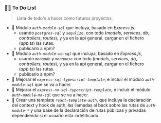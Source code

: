 ### 👨‍🏫 To Do List
> Lista de todo's a hacer como futuros proyectos.

* 🦥 Módulo *`auth-module-sql`* que incluya, basado en *Express.js*.
    * usando *`postgres-sql`* y *`sequlize`*, con todo (*models*, *services*, *db*, *controllers*, *routes*), y ya en la api general, cargar en el fichero (*app.ts*) las rutas.
    * publicarlo a npm?
* 🦥 Módulo *`auth-module-no-sql`* que incluya, basado en *Express.js*,
    * usando *`mongodb`* y *`mongoose`* con todo (*models*, *services*, *db*, *controllers*, *routes*), y ya en la api general, cargar en el fichero (*app.ts*) las rutas.
    * publicarlo a npm?
* 🦥 Mejorar el *`express-sql-typescript-template`*, e incluir el módulo *`auth-module-sql`* que se va a hacer.
* 🦥 Mejorar el *`express-no-sql-typescript-template`*, e incluir el módulo *`auth-module-no-sql`* que se va a hacer.
* 🦥 Crear una template *`react-template-auth`*, que incluya la declaración del context y hook de auth, las llamadas al back sobre las rutas de *`auth-module-*`* y una base de la declaración de rutas públicas y privadas dependiendo si el usuario esta indetificado.